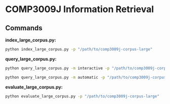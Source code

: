 # COMP3009J Information Retrieval

## Commands

**index_large_corpus.py:**

```cmd
python index_large_corpus.py -p "/path/to/comp3009j-corpus-large"
```

**query_large_corpus.py:**

```cmd
python query_large_corpus.py -m interactive -p "/path/to/comp3009j-corpus-large"
```

```cmd
python query_large_corpus.py -m automatic -p "/path/to/comp3009j-corpus-large"
```

**evaluate_large_corpus.py:**

```cmd
python evaluate_large_corpus.py -p "/path/to/comp3009j-corpus-large"
```
